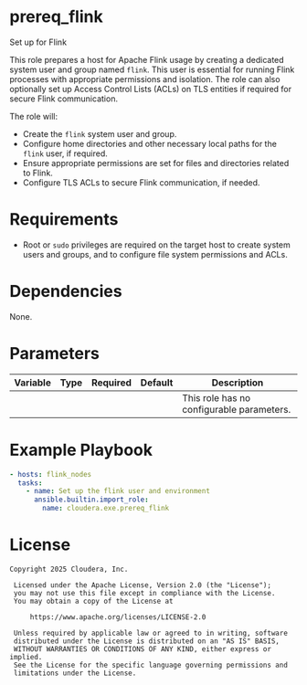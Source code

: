 # prereq_flink

Set up for Flink

This role prepares a host for Apache Flink usage by creating a dedicated system user and group named `flink`. This user is essential for running Flink processes with appropriate permissions and isolation. The role can also optionally set up Access Control Lists (ACLs) on TLS entities if required for secure Flink communication.

The role will:
- Create the `flink` system user and group.
- Configure home directories and other necessary local paths for the `flink` user, if required.
- Ensure appropriate permissions are set for files and directories related to Flink.
- Configure TLS ACLs to secure Flink communication, if needed.

# Requirements

- Root or `sudo` privileges are required on the target host to create system users and groups, and to configure file system permissions and ACLs.

# Dependencies

None.

# Parameters

| Variable | Type | Required | Default | Description |
| --- | --- | --- | --- | --- |
| | | | | This role has no configurable parameters. |

# Example Playbook

```yaml
- hosts: flink_nodes
  tasks:
    - name: Set up the flink user and environment
      ansible.builtin.import_role:
        name: cloudera.exe.prereq_flink
```

# License

```
Copyright 2025 Cloudera, Inc.

 Licensed under the Apache License, Version 2.0 (the "License");
 you may not use this file except in compliance with the License.
 You may obtain a copy of the License at

     https://www.apache.org/licenses/LICENSE-2.0

 Unless required by applicable law or agreed to in writing, software
 distributed under the License is distributed on an "AS IS" BASIS,
 WITHOUT WARRANTIES OR CONDITIONS OF ANY KIND, either express or implied.
 See the License for the specific language governing permissions and
 limitations under the License.
```
